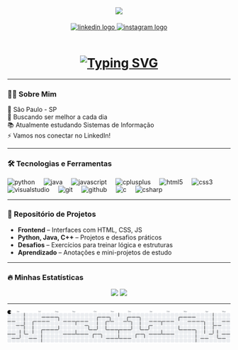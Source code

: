 <div align="center">
  <img height="200" src="https://media.giphy.com/media/12B39IawiNS7QI/giphy.gif?cid=ecf05e47x4j65aiq6y0y7fwqg4aep75zvk0352jyvvpk7gpn&ep=v1_gifs_search&rid=giphy.gif&ct=g" />
</div>

<br />

<div align="center">
  <a href="https://www.linkedin.com/in/guilhermeemiranda/" target="_blank">
    <img src="https://img.shields.io/static/v1?message=LinkedIn&logo=linkedin&label=&color=0077B5&logoColor=white&labelColor=&style=for-the-badge" height="25" alt="linkedin logo" />
  </a>
  <a href="https://www.instagram.com/xguimiranda/" target="_blank">
    <img src="https://img.shields.io/static/v1?message=Instagram&logo=instagram&label=&color=E4405F&logoColor=white&labelColor=&style=for-the-badge" height="25" alt="instagram logo" />
  </a>
</div>

<br />

<h1 align="center">
  <a href="https://git.io/typing-svg">
    <img src="https://readme-typing-svg.demolab.com?font=PT+Sans&weight=700&size=28&duration=3000&pause=2000&color=fc8f00&width=435&lines=Gui+Miranda+%7C+Estudante+de+SI" alt="Typing SVG" />
  </a>
</h1>

---

### 👨‍💻 Sobre Mim

📍 São Paulo - SP  
🔭 Buscando ser melhor a cada dia  
📚 Atualmente estudando Sistemas de Informação  
⚡ Vamos nos conectar no LinkedIn!

---

### 🛠 Tecnologias e Ferramentas

<div align="left">
  <img src="https://cdn.jsdelivr.net/gh/devicons/devicon/icons/python/python-original.svg" height="40" alt="python" />
  <img width="12" />
  <img src="https://cdn.jsdelivr.net/gh/devicons/devicon/icons/java/java-original.svg" height="40" alt="java" />
  <img width="12" />
  <img src="https://cdn.jsdelivr.net/gh/devicons/devicon/icons/javascript/javascript-original.svg" height="40" alt="javascript" />
  <img width="12" />
  <img src="https://cdn.jsdelivr.net/gh/devicons/devicon/icons/cplusplus/cplusplus-original.svg" height="40" alt="cplusplus" />
  <img width="12" />
  <img src="https://cdn.jsdelivr.net/gh/devicons/devicon/icons/html5/html5-original.svg" height="40" alt="html5" />
  <img width="12" />
  <img src="https://cdn.jsdelivr.net/gh/devicons/devicon/icons/css3/css3-original.svg" height="40" alt="css3" />
  <img width="12" />
  <img src="https://cdn.jsdelivr.net/gh/devicons/devicon/icons/visualstudio/visualstudio-plain.svg" height="40" alt="visualstudio" />
  <img width="12" />
  <img src="https://cdn.jsdelivr.net/gh/devicons/devicon/icons/git/git-original.svg" height="40" alt="git" />
  <img width="12" />
  <img src="https://cdn.jsdelivr.net/gh/devicons/devicon/icons/github/github-original.svg" height="40" alt="github" />
  <img width="12" />
  <img src="https://cdn.jsdelivr.net/gh/devicons/devicon/icons/c/c-original.svg" height="40" alt="c" />
  <img width="12" />
  <img src="https://cdn.jsdelivr.net/gh/devicons/devicon/icons/csharp/csharp-original.svg" height="40" alt="csharp" />
</div>

---

### 📂 Repositório de Projetos

- **Frontend** – Interfaces com HTML, CSS, JS  
- **Python, Java, C++** – Projetos e desafios práticos  
- **Desafios** – Exercícios para treinar lógica e estruturas  
- **Aprendizado** – Anotações e mini-projetos de estudo

---

### 🔥 Minhas Estatísticas



<div align="center">
  <img src="https://github-readme-stats.vercel.app/api?username=xguimiranda&show_icons=true&theme=dark&include_all_commits=true&count_private=true&cache_seconds=60" height="150" />
  <img src="https://github-readme-stats.vercel.app/api/top-langs?username=xguimiranda&layout=compact&langs_count=5&theme=dark&card_width=320&cache_seconds=60" height="150" />
</div>

---

<picture>
  <source media="(prefers-color-scheme: dark)" srcset="https://raw.githubusercontent.com/xguimiranda/xguimiranda/output/pacman-contribution-graph-dark.svg">
  <source media="(prefers-color-scheme: light)" srcset="https://raw.githubusercontent.com/xguimiranda/xguimiranda/output/pacman-contribution-graph.svg">
  <img alt="Gráfico estilo pacman" src="https://raw.githubusercontent.com/xguimiranda/xguimiranda/output/pacman-contribution-graph.svg">
</picture>
